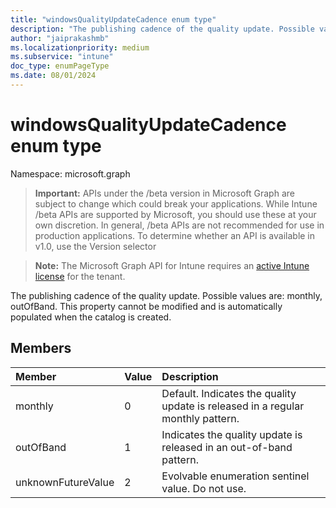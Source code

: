 ```yaml
---
title: "windowsQualityUpdateCadence enum type"
description: "The publishing cadence of the quality update. Possible values are: monthly, outOfBand. This property cannot be modified and is automatically populated when the catalog is created."
author: "jaiprakashmb"
ms.localizationpriority: medium
ms.subservice: "intune"
doc_type: enumPageType
ms.date: 08/01/2024
---
```


# windowsQualityUpdateCadence enum type

Namespace: microsoft.graph

> **Important:** APIs under the /beta version in Microsoft Graph are subject to change which could break your applications. While Intune /beta APIs are supported by Microsoft, you should use these at your own discretion. In general, /beta APIs are not recommended for use in production applications. To determine whether an API is available in v1.0, use the Version selector

> **Note:** The Microsoft Graph API for Intune requires an [active Intune license](https://go.microsoft.com/fwlink/?linkid=839381) for the tenant.

The publishing cadence of the quality update. Possible values are: monthly, outOfBand. This property cannot be modified and is automatically populated when the catalog is created.

## Members
|Member|Value|Description|
|:---|:---|:---|
|monthly|0|Default. Indicates the quality update is released in a regular monthly pattern.|
|outOfBand|1|Indicates the quality update is released in an out-of-band pattern.|
|unknownFutureValue|2|Evolvable enumeration sentinel value. Do not use.|